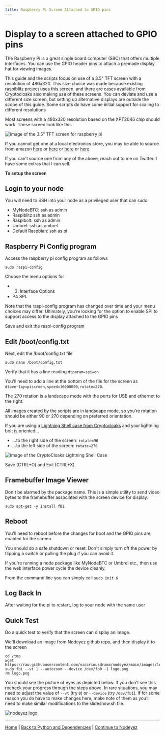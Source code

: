 ```yaml
---
title: Raspberry Pi Screen Attached to GPIO pins
---
```


# Display to a screen attached to GPIO pins

The Raspberry Pi is a great single board computer (SBC) that offers multiple
interfaces.  You can use the GPIO header pins to attach a premade display hat
for viewing images.  

This guide and the scripts focus on use of a 3.5" TFT screen with a resolution
of 480x320.  This size choice was made because existing raspiblitz project uses
this screen, and there are cases available from Cryptocloaks also making use of
these screens.  You can deviate and use a different size screen, but setting
up alternative displays are outside the scope of this guide.  Some scripts do
have some initial support for scaling to different resolutions

Most screens with a 480x320 resolution based on the XPT2046 chip should work.
These screen look like this

![image of the 3.5" TFT screen for raspberry pi](../images/xpt2046-tft-piscreen.jpg)

If you cannot get one at a local electronics store, you may be able to source
from amazon [here](https://www.amazon.com/gp/product/B07V9WW96D) 
  or [here](https://www.amazon.com/gp/product/B07L414LZP)
  or [here](https://www.amazon.com/gp/product/B08KZXSJW2)
  or [here](https://www.amazon.com/gp/product/B083C12N57).  

If you can't source one from any of the above, reach out to me on Twitter.
I have some extras that I can sell.

**To setup the screen**

## Login to your node

You will need to SSH into your node as a privileged user that can sudo

- MyNodeBTC: ssh as admin
- Raspiblitz ssh as admin
- Raspibolt: ssh as admin
- Umbrel: ssh as umbrel
- Default Raspbian: ssh as pi

## Raspberry Pi Config program

Access the raspberry pi config program as follows

```shell
sudo raspi-config
```

Choose the menu options for 
- 3. Interface Options
- P4 SPI.  

Note that the raspi-config program has changed over time and your menu
choices may differ. Ultimately, you're looking for the option to enable
SPI to support access to the display attached to the GPIO pins

Save and exit the raspi-config program


## Edit /boot/config.txt

Next, edit the /boot/config.txt file

```shell
sudo nano /boot/config.txt
```

Verify that it has a line reading `dtparam=spi=on`

You'll need to add a line at the bottom of the file for the screen as 
`dtoverlay=piscreen,speed=16000000,rotate=270`.  

The 270 rotation is a landscape mode with the ports for USB and ethernet to
the right.  

All images created by the scripts are in landscape mode, so you're rotation 
should be either 90 or 270 depending on preferred orientation.  

If you are using a [Lightning Shell case from Cryptocloaks](https://www.cryptocloaks.com/product/lightningshell/) and your lightning bolt is oriented...
- ...to the right side of the screen: `rotate=90`
- ...to the left side of the screen: `rotate=270`

![Image of the CryptoCloaks Lightning Shell Case](https://www.cryptocloaks.com/wp-content/uploads/2018/10/IMG_20200529_061711-e1590762533451.jpg)

Save (CTRL+O) and Exit (CTRL+X).

## Framebuffer Image Viewer

Don't be alarmed by the package name. This is a simple utility to send video bytes to the framebuffer associated with the screen device for display.

```shell
sudo apt-get -y install fbi
```

## Reboot

You'll need to reboot before the changes for boot and the GPIO pins are enabled for the screen.  

You should do a safe shutdown or reset. Don't simply turn off the power by flipping a switch or pulling the plug if you can avoid it.

If you're running a node package like MyNodeBTC or Umbrel etc., then use the web interface power cycle the device cleanly.

From the command line you can simply call `sudo init 6`


## Log Back In

After waiting for the pi to restart, log to your node with the same user

## Quick Test

Do a quick test to verify that the screen can display an image.

We'll download an image from Nodeyez github repo, and then display it to the screen

```shell
cd /tmp
wget https://raw.githubusercontent.com/vicariousdrama/nodeyez/main/images/logo.png
sudo fbi --vt 1 --autozoom --device /dev/fb0 -1 logo.png
rm logo.png
```

You should see the picture of eyes as depicted below.  If you don't see this recheck your progress through the steps above.
In rare situations, you may need to adjust the value of `--vt` (try `0`) or `--device` (try `/dev/fb1`).  If for some reason
you do have to make changes here, make note of them as you'll need to make similar modifications to the slideshow.sh file.


![nodeyez logo](../images/logo.png)   

---

[Home](../README.md) | [Back to Python and Dependencies](./install-2-pythondeps.md) | [Continue to Nodeyez](./install-4-nodeyez.md)

